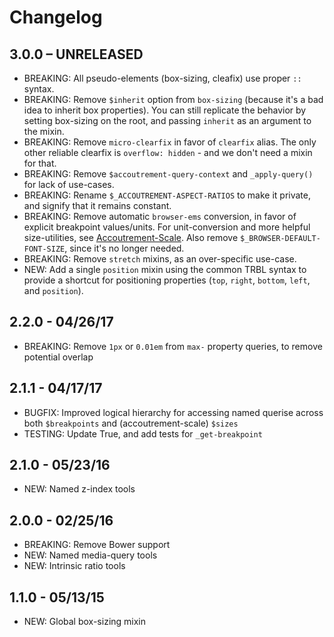 Changelog
=========

3.0.0 – UNRELEASED
------------------

- BREAKING: All pseudo-elements (box-sizing, cleafix) use proper `::` syntax.
- BREAKING: Remove `$inherit` option from `box-sizing`
  (because it's a bad idea to inherit box properties).
  You can still replicate the behavior by setting box-sizing on the root,
  and passing `inherit` as an argument to the mixin.
- BREAKING: Remove `micro-clearfix` in favor of `clearfix` alias.
  The only other reliable clearfix is `overflow: hidden` -
  and we don't need a mixin for that.
- BREAKING: Remove `$accoutrement-query-context` and `_apply-query()`
  for lack of use-cases.
- BREAKING: Rename `$_ACCOUTREMENT-ASPECT-RATIOS`
  to make it private, and signify that it remains constant.
- BREAKING: Remove automatic `browser-ems` conversion,
  in favor of explicit breakpoint values/units.
  For unit-conversion and more helpful size-utilities,
  see [Accoutrement-Scale](http://oddbird.net/accoutrement-scale/).
  Also remove `$_BROWSER-DEFAULT-FONT-SIZE`, since it's no longer needed.
- BREAKING: Remove `stretch` mixins, as an over-specific use-case.
- NEW: Add a single `position` mixin using the common TRBL syntax
  to provide a shortcut for positioning properties
  (`top`, `right`, `bottom`, `left`, and `position`).


2.2.0 - 04/26/17
----------------

- BREAKING: Remove `1px` or `0.01em` from `max-` property queries,
  to remove potential overlap


2.1.1 - 04/17/17
-----------------

- BUGFIX: Improved logical hierarchy for accessing named querise
  across both `$breakpoints` and (accoutrement-scale) `$sizes`
- TESTING: Update True, and add tests for `_get-breakpoint`


2.1.0 - 05/23/16
-----------------

- NEW: Named z-index tools


2.0.0 - 02/25/16
-----------------

- BREAKING: Remove Bower support
- NEW: Named media-query tools
- NEW: Intrinsic ratio tools


1.1.0 - 05/13/15
-----------------

- NEW: Global box-sizing mixin

